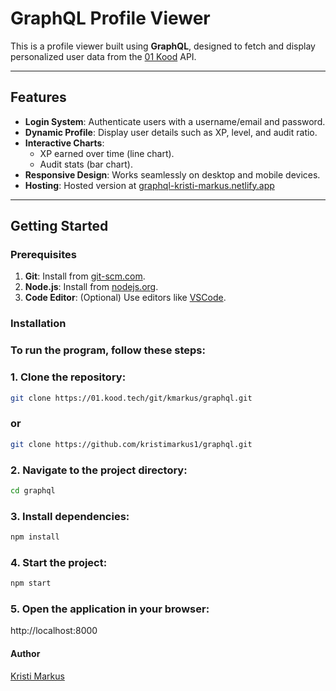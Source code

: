 # GraphQL Profile Viewer

This is a profile viewer built using **GraphQL**, designed to fetch and display personalized user data from the [01 Kood](https://01.kood.tech) API. 

---

## Features

- **Login System**: Authenticate users with a username/email and password.
- **Dynamic Profile**: Display user details such as XP, level, and audit ratio.
- **Interactive Charts**:
  - XP earned over time (line chart).
  - Audit stats (bar chart).
- **Responsive Design**: Works seamlessly on desktop and mobile devices.
- **Hosting**: Hosted version at [graphql-kristi-markus.netlify.app](https://graphql-kristi-markus.netlify.app/)

---

## Getting Started

### Prerequisites

1. **Git**: Install from [git-scm.com](https://git-scm.com/).
2. **Node.js**: Install from [nodejs.org](https://nodejs.org/).
3. **Code Editor**: (Optional) Use editors like [VSCode](https://code.visualstudio.com/).

### Installation

### To run the program, follow these steps:

### 1. Clone the repository:
```bash
git clone https://01.kood.tech/git/kmarkus/graphql.git
```
### or
```bash
git clone https://github.com/kristimarkus1/graphql.git
```

### 2. Navigate to the project directory:
```bash
cd graphql
```

### 3. Install dependencies:
```bash
npm install
```
### 4. Start the project:
```bash
npm start
```

### 5. Open the application in your browser:
http://localhost:8000


#### Author

[Kristi Markus](https://github.com/kristimarkus1)


   
